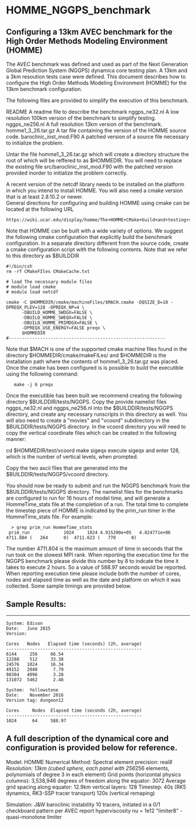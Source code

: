 # HOMME_NGGPS_benchmark

## Configuring a 13km AVEC benchmark for the High Order Methods Modeling Environment (HOMME)

  The AVEC benchmark was defined and used as part of the Next Generation Global Prediction System (NGGPS) 
dynamica core testing plan. A 13km and a 3km resoution tests case were defined.  This document describes 
how to configure the High Order Methods Modeling Environment (HOMME) for the 13km benchmark configuration.

  The following files are provided to simplify the execution of this benchmark.  

  README                   A readme file to describe the benchmark
  nggps_ne32.nl            A low resolution 100km version of the benchmark to simplify testing.
  nggps_ne256.nl           A full resolution 13km version of the benchmark.
  homme1_3_26.tar.gz       A tar file containing the version of the HOMME source code.
  baroclinic_inst_mod.F90  A patched version of a source file necessary to initialize the problem.  


 Untar the file homme1_3_26.tar.gz which will create a directory structure the root of which will be reffered to as $HOMMEDIR.  You will need to replace the existing file src/baroclinic_inst_mod.F90 with the patched version provided inorder to initialize the problem correctly.  

 A recent version of the netcdf library needs to be installed on the platform in which you intend to install
HOMME.  You will also need a cmake version that is at least 2.8.10.2 or newer.  
General directions for configuring and building HOMME using cmake can be located at the following URL

    https://wiki.ucar.edu/display/homme/The+HOMME+CMake+build+and+testing+system

  Note that HOMME can be built with a wide variety of options.  We suggest the following cmake configuration 
that  explicitly build the benchmark configuration. In a separate directory different from the source code, create 
a cmake configuration script with the following contents.  Note that we refer to this directory as $BUILDDIR

```#------------------------------------------------------------
#!/bin/csh 
rm -rf CMakeFIles CMakeCache.txt

# load The necessary module files
# module load cmake
# module load netcdf

cmake -C $HOMMEDIR/cmake/machineFiles/$MACH.cmake -DQSIZE_D=10 -DPREQX_PLEV=128 -DPREQX_NP=4 \
      -DBUILD_HOMME_SWDGX=FALSE \
      -DBUILD_HOMME_SWEQX=FALSE \
      -DBUILD_HOMME_PRIMDGX=FALSE \
      -DPREQX_USE_ENERGY=FALSE preqx \
      $HOMMEDIR
#------------------------------------------------------------
```

   Note that $MACH is one of the supported cmake machine files found in the directory $HOMMEDIR/cmake/makeFILes/ and 
$HOMMEDIR is the installation path where the contents of homme1_3_26.tar.gz was placed.  Once the cmake has been configured is is possible to build the executible using the following command:

```
   make -j 6 preqx   
```


   Once the executible has been built we recommend creating the following directory $BUILDDIR/tests/NGGPS. Copy the provide namelist files nggps_ne32.nl and nggps_ne256.nl into the $BUILDDIR/tests/NGGPS directory, and create any necessary runscripts in this directory as well.  You will also need to create a "movies" and "vcoord" subdirectory in the $BUILDDIR/tests/NGGPS directory.  In the vcoord directory you will need to copy the vertical coordinate files which can be created in the following manner:
    
cd $HOMMEDIR/test/vcoord
make sigeqx
execute sigeqx and enter 128, which is the number of vertical levels,  when prompted.  

Copy the two ascii files that are generated into the $BUILDDIR/tests/NGGPS/vcoord directory.  

You should now be ready to submit and run the NGGPS benchmark from the $BUILDDIR/tests/NGGPS directory. The namelist 
files for the benchmarks are configured to run for 16 hours of model time, and will generate a HommeTime_stats file at the completion of a run. The total time to complete the timestep piece of HOMME is indicated by the prim_run timer in the HommeTime_stats file.  For example:

```
  > grep prim_run HommeTime_stats 
 prim_run             1024     1024 4.915200e+05   4.824771e+06  4711.804 (   264      0)  4711.623 (   770      0)
```

   The number 4711.804 is the maximum amount of time in seconds that the run took on the slowest MPI rank.  When reporting the execution time for the NGGPS benchmark please divide this number by 8 to indcate the time it takes to execute 2 hours.  So a value of 588.97 seconds would be reported. When reporting execution time please include both the number of cores, nodes and elapsed time as well as the date and platform on which it was collected.  Some sample timings are provided below.
  

## Sample Results:
-----------------

```
System: Edison
Date:   June 2015
Version: 

Cores   Nodes   Elapsed time (seconds) (2h, average)
----------------------------------------------------
6144     256     66.54
12288    512     33.38
24576   1024     16.34
49152   2048      7.79
98304   4096      3.28
131072  5462      2.48
```


```
System:  Yellowstone 
Date:    November 2016
Version tag: dungeon12 

Cores     Nodes  Elapsed time (seconds (2h, average)
----------------------------------------------------
1024      64     588.97
```

 
## A full description of the dynamical core and configuration is provided below for reference.

Model: HOMME
Numerical Method: Spectral element 
precision: real*8
Resolution: 13km (cubed sphere, each panel with 256*256 elements, polynomials of degree 3 in each element)
Grid points (horizontal physics columns): 3,538,946
degrees of freedom along the equator: 3072
Average grid spacing along equator: 12.9km
vertical layers: 128
Timestep: 40s (RK5 dynamics, RK3-SSP tracer transport)
	  120s (vertical remaping)

Simulation: J&W baroclinic instability
10 tracers, initiated in a 0/1 checkboard pattern per AVEC report 
hyperviscosity nu = 1e12
"limiter8" - quasi-monotone limiter


